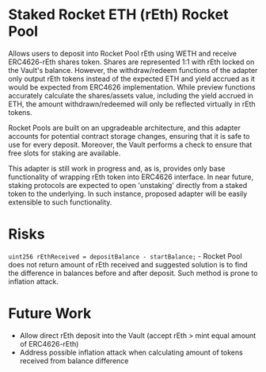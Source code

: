 # Staked Rocket ETH (rEth) Rocket Pool

Allows users to deposit into Rocket Pool rEth using WETH and receive ERC4626-rEth shares token. Shares are represented 1:1 with rEth locked on the Vault's balance. However, the withdraw/redeem functions of the adapter only output rEth tokens instead of the expected ETH and yield accrued as it would be expected from ERC4626 implementation. While preview functions accurately calculate the shares/assets value, including the yield accrued in ETH, the amount withdrawn/redeemed will only be reflected virtually in rEth tokens. 

Rocket Pools are built on an upgradeable architecture, and this adapter accounts for potential contract storage changes, ensuring that it is safe to use for every deposit. Moreover, the Vault performs a check to ensure that free slots for staking are available.

This adapter is still work in progress and, as is, provides only base functionality of wrapping rEth token into ERC4626 interface. In near future, staking protocols are expected to open 'unstaking' directly from a staked token to the underlying. In such instance, proposed adapter will be easily extensible to such functionality.

# Risks

`uint256 rEthReceived = depositBalance - startBalance;` - Rocket Pool does not return amount of rEth received and suggested solution is to find the difference in balances before and after deposit. Such method is prone to inflation attack.

# Future Work

- Allow direct rEth deposit into the Vault (accept rEth > mint equal amount of ERC4626-rEth)
- Address possible inflation attack when calculating amount of tokens received from balance difference